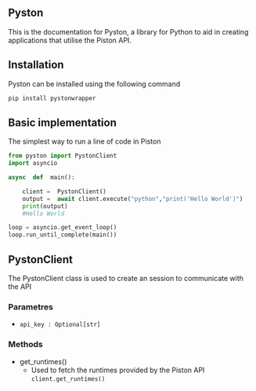 ## Pyston

This is the documentation for Pyston, a library for Python to aid in creating applications that utilise the Piston API.

 
## Installation

Pyston can be installed using the following command

```py
pip install pystonwrapper
```

## Basic implementation

The simplest way to run a line of code in Piston

```py
from pyston import PystonClient
import asyncio

async  def  main():

	client =  PystonClient()
	output =  await client.execute("python","print('Hello World')")
	print(output)
	#Hello World

loop = asyncio.get_event_loop()
loop.run_until_complete(main())
```

  

## PystonClient

The PystonClient class is used to create an session to communicate with the API


### Parametres

- `api_key : Optional[str]`

### Methods

-  get_runtimes()
	- Used to fetch the runtimes provided by the Piston API
      `client.get_runtimes()`